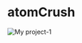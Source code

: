 # atomCrush

![My project-1](https://user-images.githubusercontent.com/77678298/213008023-699a0396-ea81-4ed3-b3f6-33d9cc4353df.jpg)

